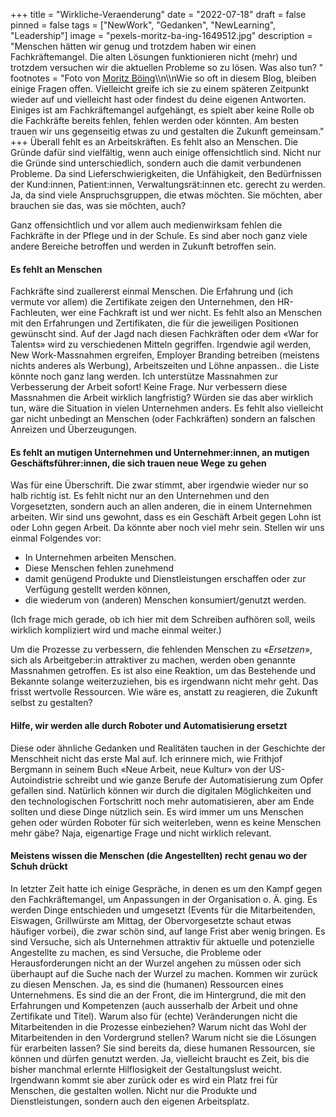 +++
title = "Wirkliche-Veraenderung"
date = "2022-07-18"
draft = false
pinned = false
tags = ["NewWork", "Gedanken", "NewLearning", "Leadership"]
image = "pexels-moritz-ba-ing-1649512.jpg"
description = "Menschen hätten wir genug und trotzdem haben wir einen Fachkräftemangel. Die alten Lösungen funktionieren nicht (mehr) und trotzdem versuchen wir die aktuellen Probleme so zu lösen. Was also tun? "
footnotes = "Foto von [Moritz Böing](https://www.pexels.com/de-de/foto/felsen-neben-dem-weg-1649512/)\\\n\\\nWie so oft in diesem Blog, bleiben einige Fragen offen. Vielleicht greife ich sie zu einem späteren Zeitpunkt wieder auf und vielleicht hast oder findest du deine eigenen Antworten. Einiges ist am Fachkräftemangel aufgehängt, es spielt aber keine Rolle ob die Fachkräfte bereits fehlen, fehlen werden oder könnten. Am besten trauen wir uns gegenseitig etwas zu und gestalten die Zukunft gemeinsam."
+++
Überall fehlt es an Arbeitskräften. Es fehlt also an Menschen. Die Gründe dafür sind vielfältig, wenn auch einige offensichtlich sind. Nicht nur die Gründe sind unterschiedlich, sondern auch die damit verbundenen Probleme. Da sind Lieferschwierigkeiten, die Unfähigkeit, den Bedürfnissen der Kund:innen, Patient:innen, Verwaltungsrät:innen etc. gerecht zu werden. Ja, da sind viele Anspruchsgruppen, die etwas möchten. Sie möchten, aber brauchen sie das, was sie möchten, auch?

Ganz offensichtlich und vor allem auch medienwirksam fehlen die Fachkräfte in der Pflege und in der Schule. Es sind aber noch ganz viele andere Bereiche betroffen und werden in Zukunft betroffen sein.

#### Es fehlt an Menschen

Fachkräfte sind zuallererst einmal Menschen. Die Erfahrung und (ich vermute vor allem) die Zertifikate zeigen den Unternehmen, den HR-Fachleuten, wer eine Fachkraft ist und wer nicht. Es fehlt also an Menschen mit den Erfahrungen und Zertifikaten, die für die jeweiligen Positionen gewünscht sind. Auf der Jagd nach diesen Fachkräften oder dem «War for Talents» wird zu verschiedenen Mitteln gegriffen. Irgendwie agil werden, New Work-Massnahmen ergreifen, Employer Branding betreiben (meistens nichts anderes als Werbung), Arbeitszeiten und Löhne anpassen.. die Liste könnte noch ganz lang werden. Ich unterstütze Massnahmen zur Verbesserung der Arbeit sofort! Keine Frage. Nur verbessern diese Massnahmen die Arbeit wirklich langfristig? Würden sie das aber wirklich tun, wäre die Situation in vielen Unternehmen anders. Es fehlt also vielleicht gar nicht unbedingt an Menschen (oder Fachkräften) sondern an falschen Anreizen und Überzeugungen.

#### Es fehlt an mutigen Unternehmen und Unternehmer:innen, an mutigen Geschäftsführer:innen, die sich trauen neue Wege zu gehen

Was für eine Überschrift. Die zwar stimmt, aber irgendwie wieder nur so halb richtig ist. Es fehlt nicht nur an den Unternehmen und den Vorgesetzten, sondern auch an allen anderen, die in einem Unternehmen arbeiten. Wir sind uns gewohnt, dass es ein Geschäft Arbeit gegen Lohn ist oder Lohn gegen Arbeit. Da könnte aber noch viel mehr sein. Stellen wir uns einmal Folgendes vor:

* In Unternehmen arbeiten Menschen. 
* Diese Menschen fehlen zunehmend
* damit genügend Produkte und Dienstleistungen erschaffen oder zur Verfügung gestellt werden können, 
* die wiederum von (anderen) Menschen konsumiert/genutzt werden. 

(Ich frage mich gerade, ob ich hier mit dem Schreiben aufhören soll, weils wirklich kompliziert wird und mache einmal weiter.)

Um die Prozesse zu verbessern, die fehlenden Menschen zu «*Ersetzen*», sich als Arbeitgeber:in attraktiver zu machen, werden oben genannte Massnahmen getroffen. Es ist also eine Reaktion, um das Bestehende und Bekannte solange weiterzuziehen, bis es irgendwann nicht mehr geht. Das frisst wertvolle Ressourcen. Wie wäre es, anstatt zu reagieren, die Zukunft selbst zu gestalten?

#### Hilfe, wir werden alle durch Roboter und Automatisierung ersetzt

Diese oder ähnliche Gedanken und Realitäten tauchen in der Geschichte der Menschheit nicht das erste Mal auf. Ich erinnere mich, wie Frithjof Bergmann in seinem Buch «Neue Arbeit, neue Kultur» von der US-Autoindistrie schreibt und wie ganze Berufe der Automatisierung zum Opfer gefallen sind. Natürlich können wir durch die digitalen Möglichkeiten und den technologischen Fortschritt noch mehr automatisieren, aber am Ende sollten und diese Dinge nützlich sein. Es wird immer um uns Menschen gehen oder würden Roboter für sich weiterleben, wenn es keine Menschen mehr gäbe? Naja, eigenartige Frage und nicht wirklich relevant.

#### Meistens wissen die Menschen (die Angestellten) recht genau wo der Schuh drückt

In letzter Zeit hatte ich einige Gespräche, in denen es um den Kampf gegen den Fachkräftemangel, um Anpassungen in der Organisation o. Ä. ging. Es werden Dinge entschieden und umgesetzt (Events für die Mitarbeitenden, Eiswagen, Grillwürste am Mittag, der Obervorgesetzte schaut etwas häufiger vorbei), die zwar schön sind, auf lange Frist aber wenig bringen. Es sind Versuche, sich als Unternehmen attraktiv für aktuelle und potenzielle Angestellte zu machen, es sind Versuche, die Probleme oder Herausforderungen nicht an der Wurzel angehen zu müssen oder sich überhaupt auf die Suche nach der Wurzel zu machen. Kommen wir zurück zu diesen Menschen. Ja, es sind die (humanen) Ressourcen eines Unternehmens. Es sind die an der Front, die im Hintergrund, die mit den Erfahrungen und Kompetenzen (auch ausserhalb der Arbeit und ohne Zertifikate und Titel). Warum also für (echte) Veränderungen nicht die Mitarbeitenden in die Prozesse einbeziehen? Warum nicht das Wohl der Mitarbeitenden in den Vordergrund stellen? Warum nicht sie die Lösungen für erarbeiten lassen? Sie sind bereits da, diese humanen Ressourcen, sie können und dürfen genutzt werden. Ja, vielleicht braucht es Zeit, bis die bisher manchmal erlernte Hilflosigkeit der Gestaltungslust weicht. Irgendwann kommt sie aber zurück oder es wird ein Platz frei für Menschen, die gestalten wollen. Nicht nur die Produkte und Dienstleistungen, sondern auch den eigenen Arbeitsplatz.